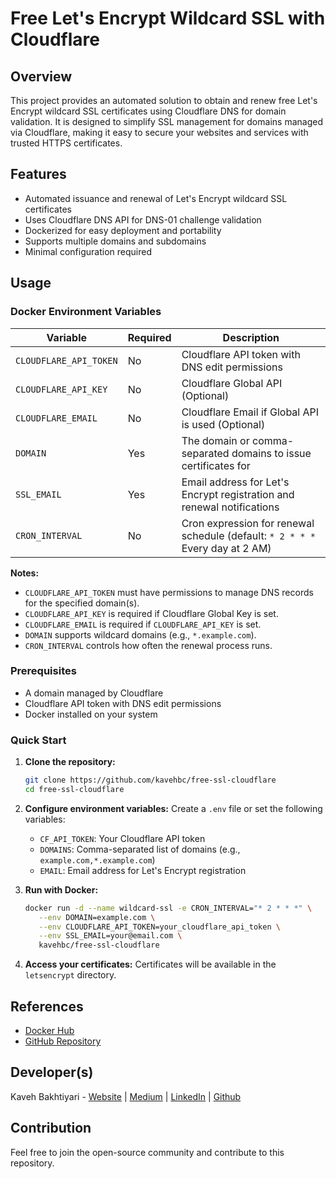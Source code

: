# Free Let's Encrypt Wildcard SSL with Cloudflare

## Overview
This project provides an automated solution to obtain and renew free Let's Encrypt wildcard SSL certificates using Cloudflare DNS for domain validation. It is designed to simplify SSL management for domains managed via Cloudflare, making it easy to secure your websites and services with trusted HTTPS certificates.

## Features
- Automated issuance and renewal of Let's Encrypt wildcard SSL certificates
- Uses Cloudflare DNS API for DNS-01 challenge validation
- Dockerized for easy deployment and portability
- Supports multiple domains and subdomains
- Minimal configuration required

## Usage

### Docker Environment Variables

| Variable | Required | Description |
|-------|----------|-----|
| `CLOUDFLARE_API_TOKEN` | No | Cloudflare API token with DNS edit permissions |
| `CLOUDFLARE_API_KEY` | No | Cloudflare Global API (Optional) |
| `CLOUDFLARE_EMAIL` | No | Cloudflare Email if Global API is used (Optional) |
| `DOMAIN` | Yes | The domain or comma-separated domains to issue certificates for |
| `SSL_EMAIL` | Yes | Email address for Let's Encrypt registration and renewal notifications |
| `CRON_INTERVAL` | No | Cron expression for renewal schedule (default: `* 2 * * *` Every day at 2 AM) |

**Notes:**
- `CLOUDFLARE_API_TOKEN` must have permissions to manage DNS records for the specified domain(s).
- `CLOUDFLARE_API_KEY` is required if Cloudflare Global Key is set.
- `CLOUDFLARE_EMAIL` is required if `CLOUDFLARE_API_KEY` is set.
- `DOMAIN` supports wildcard domains (e.g., `*.example.com`).
- `CRON_INTERVAL` controls how often the renewal process runs.

### Prerequisites
- A domain managed by Cloudflare
- Cloudflare API token with DNS edit permissions
- Docker installed on your system

### Quick Start

1. **Clone the repository:**
   ```sh
   git clone https://github.com/kavehbc/free-ssl-cloudflare
   cd free-ssl-cloudflare
   ```

2. **Configure environment variables:**
   Create a `.env` file or set the following variables:
   - `CF_API_TOKEN`: Your Cloudflare API token
   - `DOMAINS`: Comma-separated list of domains (e.g., `example.com,*.example.com`)
   - `EMAIL`: Email address for Let's Encrypt registration

3. **Run with Docker:**
   ```sh
   docker run -d --name wildcard-ssl -e CRON_INTERVAL="* 2 * * *" \
      --env DOMAIN=example.com \
      --env CLOUDFLARE_API_TOKEN=your_cloudflare_api_token \
      --env SSL_EMAIL=your@email.com \
      kavehbc/free-ssl-cloudflare
   ```

4. **Access your certificates:**
   Certificates will be available in the `letsencrypt` directory.

## References
- [Docker Hub](https://hub.docker.com/repository/docker/kavehbc/free-ssl-cloudflare)
- [GitHub Repository](https://github.com/kavehbc/free-ssl-cloudflare)

## Developer(s)
Kaveh Bakhtiyari - [Website](http://bakhtiyari.com) | [Medium](https://medium.com/@bakhtiyari)
  | [LinkedIn](https://www.linkedin.com/in/bakhtiyari) | [Github](https://github.com/kavehbc)

## Contribution
Feel free to join the open-source community and contribute to this repository.